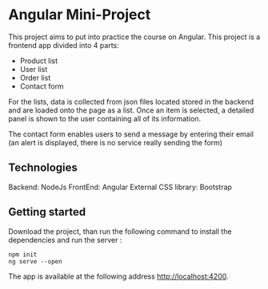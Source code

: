 # Angular Mini-Project

This project aims to put into practice the course on Angular. This project is a frontend app divided into 4 parts:
* Product list
* User list
* Order list
* Contact form

For the lists, data is collected from json files located stored in the backend and are loaded onto the page as a list.
Once an item is selected, a detailed panel is shown to the user containing all of its information.

The contact form enables users to send a message by entering their email (an alert is displayed, there is no service really sending the form)

## Technologies

Backend: NodeJs
FrontEnd: Angular
External CSS library: Bootstrap


## Getting started

Download the project, than run the following command to install the dependencies and run the server :
```
npm init
ng serve --open
```

The app is available at the following address [http://localhost:4200](http://localhost:4200).
